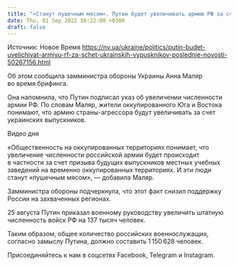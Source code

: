 ```yaml
---
title: "«Станут пушечным мясом». Путин будет увеличивать армию РФ за счет украинских выпускников на захваченных территориях — Минобороны"
date: Thu, 01 Sep 2022 16:22:00 +0300
draft: false
---
```

Источник: Новое Время https://nv.ua/ukraine/politics/putin-budet-uvelichivat-armiyu-rf-za-schet-ukrainskih-vypusknikov-poslednie-novosti-50267156.html


Об этом сообщила замминистра обороны Украины Анна Маляр во время брифинга. 

Она напомнила, что Путин подписал указ об увеличении численности армии РФ. По словам Маляр, жители оккупированного Юга и Востока понимают, что армию страны-агрессора будут увеличивать за счет украинских выпускников.

 Видео дня   

«Общественность на оккупированных территориях понимает, что увеличение численности российской армии будет происходит в частности за счет призыва будущих выпускников местных учебных заведений на временно оккупированных территориях. И эти люди станут «пушечным мясом», — добавила Маляр.

Замминистра обороны подчеркнула, что этот факт снизил поддержку России на захваченных регионах. 

25 августа Путин приказал военному руководству увеличить штатную численность войск РФ на 137 тысяч человек.

Таким образом, общее количество российских военнослужащих, согласно замыслу Путина, должно составить 1 150 628 человек.

Присоединяйтесь к нам в соцсетях Facebook, Telegram и Instagram.
